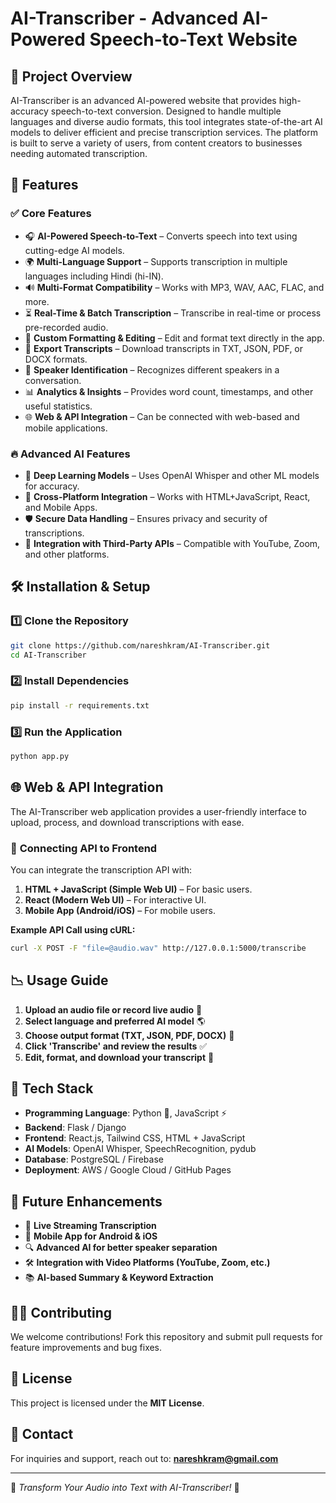 # AI-Transcriber - Advanced AI-Powered Speech-to-Text Website

## 📝 Project Overview
AI-Transcriber is an advanced AI-powered website that provides high-accuracy speech-to-text conversion. Designed to handle multiple languages and diverse audio formats, this tool integrates state-of-the-art AI models to deliver efficient and precise transcription services. The platform is built to serve a variety of users, from content creators to businesses needing automated transcription.

## 🚀 Features
### ✅ Core Features
- 🎧 **AI-Powered Speech-to-Text** – Converts speech into text using cutting-edge AI models.
- 🌍 **Multi-Language Support** – Supports transcription in multiple languages including Hindi (hi-IN).
- 🔊 **Multi-Format Compatibility** – Works with MP3, WAV, AAC, FLAC, and more.
- ⏳ **Real-Time & Batch Transcription** – Transcribe in real-time or process pre-recorded audio.
- 📝 **Custom Formatting & Editing** – Edit and format text directly in the app.
- 💽 **Export Transcripts** – Download transcripts in TXT, JSON, PDF, or DOCX formats.
- 📌 **Speaker Identification** – Recognizes different speakers in a conversation.
- 📊 **Analytics & Insights** – Provides word count, timestamps, and other useful statistics.
- 🌐 **Web & API Integration** – Can be connected with web-based and mobile applications.

### 🔥 Advanced AI Features
- 🧠 **Deep Learning Models** – Uses OpenAI Whisper and other ML models for accuracy.
- 📱 **Cross-Platform Integration** – Works with HTML+JavaScript, React, and Mobile Apps.
- 🛡️ **Secure Data Handling** – Ensures privacy and security of transcriptions.
- 🌟 **Integration with Third-Party APIs** – Compatible with YouTube, Zoom, and other platforms.

## 🛠️ Installation & Setup
### **1️⃣ Clone the Repository**
```bash
git clone https://github.com/nareshkram/AI-Transcriber.git
cd AI-Transcriber
```

### **2️⃣ Install Dependencies**
```bash
pip install -r requirements.txt
```

### **3️⃣ Run the Application**
```bash
python app.py
```

## 🌐 Web & API Integration
The AI-Transcriber web application provides a user-friendly interface to upload, process, and download transcriptions with ease. 

### 🔗 **Connecting API to Frontend**
You can integrate the transcription API with:
1. **HTML + JavaScript (Simple Web UI)** – For basic users.
2. **React (Modern Web UI)** – For interactive UI.
3. **Mobile App (Android/iOS)** – For mobile users.

**Example API Call using cURL:**
```bash
curl -X POST -F "file=@audio.wav" http://127.0.0.1:5000/transcribe
```

## 📉 Usage Guide
1. **Upload an audio file or record live audio** 🎤
2. **Select language and preferred AI model** 🌎
3. **Choose output format (TXT, JSON, PDF, DOCX)** 📂
4. **Click 'Transcribe' and review the results** ✅
5. **Edit, format, and download your transcript** 📝

## 🏰 Tech Stack
- **Programming Language**: Python 🐍, JavaScript ⚡
- **Backend**: Flask / Django
- **Frontend**: React.js, Tailwind CSS, HTML + JavaScript
- **AI Models**: OpenAI Whisper, SpeechRecognition, pydub
- **Database**: PostgreSQL / Firebase
- **Deployment**: AWS / Google Cloud / GitHub Pages

## 💮 Future Enhancements
- 🔹 **Live Streaming Transcription**
- 📲 **Mobile App for Android & iOS**
- 🔍 **Advanced AI for better speaker separation**
- 🛠️ **Integration with Video Platforms (YouTube, Zoom, etc.)**
- 📚 **AI-based Summary & Keyword Extraction**

## 👨‍💻 Contributing
We welcome contributions! Fork this repository and submit pull requests for feature improvements and bug fixes.

## 🐝 License
This project is licensed under the **MIT License**.

## 💎 Contact
For inquiries and support, reach out to: **nareshkram@gmail.com**

---
🌟 *Transform Your Audio into Text with AI-Transcriber!* 🚀
